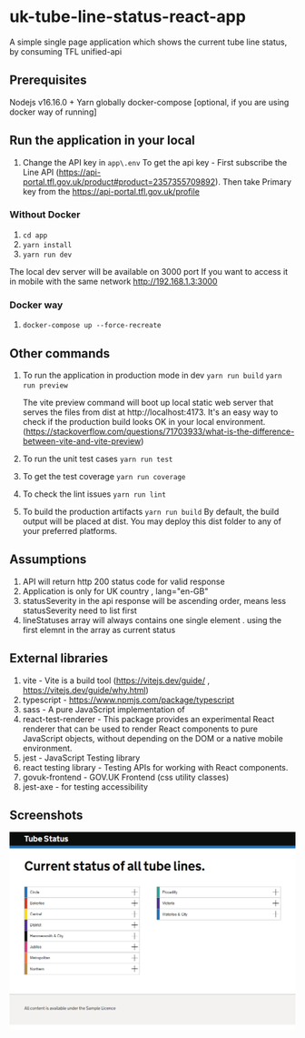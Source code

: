 # uk-tube-line-status-react-app

A simple single page application which shows the current tube line status, by consuming TFL unified-api

## Prerequisites

Nodejs v16.16.0 +
Yarn globally
docker-compose [optional, if you are using docker way of running]

## Run the application in your local

1. Change the API key in `app\.env`
   To get the api key - First subscribe the Line API (https://api-portal.tfl.gov.uk/product#product=2357355709892). Then take Primary key from the https://api-portal.tfl.gov.uk/profile

### Without Docker

1. `cd app`
2. `yarn install`
3. `yarn run dev`

The local dev server will be available on 3000 port
If you want to access it in mobile with the same network http://192.168.1.3:3000

### Docker way

1. `docker-compose up --force-recreate`

## Other commands

1. To run the application in production mode in dev
   `yarn run build`
   `yarn run preview`

   The vite preview command will boot up local static web server that serves the files from dist at http://localhost:4173. It's an easy way to check if the production build looks OK in your local environment. (https://stackoverflow.com/questions/71703933/what-is-the-difference-between-vite-and-vite-preview)

2. To run the unit test cases
   `yarn run test`

3. To get the test coverage
   `yarn run coverage`

4. To check the lint issues
   `yarn run lint`

5. To build the production artifacts
   `yarn run build`
   By default, the build output will be placed at dist. You may deploy this dist folder to any of your preferred platforms.

## Assumptions

1. API will return http 200 status code for valid response
2. Application is only for UK country , lang="en-GB"
3. statusSeverity in the api response will be ascending order, means less statusSeverity need to list first
4. lineStatuses array will always contains one single element . using the first elemnt in the array as current status

## External libraries

1. vite - Vite is a build tool (https://vitejs.dev/guide/ , https://vitejs.dev/guide/why.html)
2. typescript - https://www.npmjs.com/package/typescript
3. sass - A pure JavaScript implementation of
4. react-test-renderer - This package provides an experimental React renderer that can be used to render React components to pure JavaScript objects, without depending on the DOM or a native mobile environment.
5. jest - JavaScript Testing library
6. react testing library - Testing APIs for working with React components.
7. govuk-frontend - GOV.UK Frontend (css utility classes)
8. jest-axe - for testing accessibility

## Screenshots

![laptop view](https://github.com/lijoejohn/uk-tube-line-status-react-app/blob/main/screenshots/laptop.png?raw=true)
